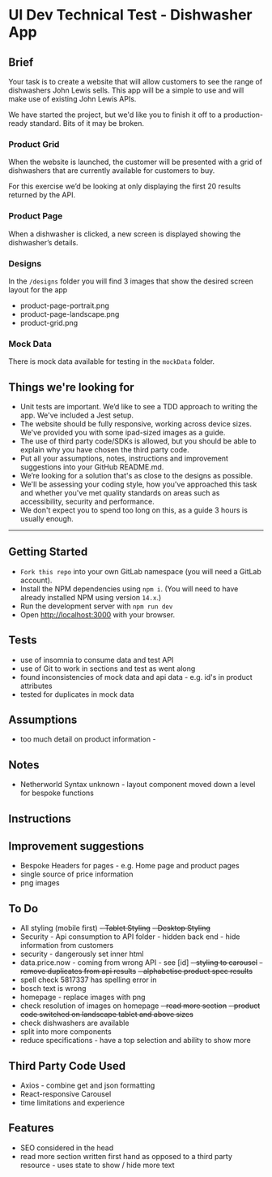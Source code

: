 # UI Dev Technical Test - Dishwasher App

## Brief

Your task is to create a website that will allow customers to see the range of dishwashers John Lewis sells. This app will be a simple to use and will make use of existing John Lewis APIs.

We have started the project, but we'd like you to finish it off to a production-ready standard. Bits of it may be broken.

### Product Grid

When the website is launched, the customer will be presented with a grid of dishwashers that are currently available for customers to buy.

For this exercise we’d be looking at only displaying the first 20 results returned by the API.

### Product Page

When a dishwasher is clicked, a new screen is displayed showing the dishwasher’s details.

### Designs

In the `/designs` folder you will find 3 images that show the desired screen layout for the app

- product-page-portrait.png
- product-page-landscape.png
- product-grid.png

### Mock Data

There is mock data available for testing in the `mockData` folder.

## Things we're looking for

- Unit tests are important. We’d like to see a TDD approach to writing the app. We've included a Jest setup.
- The website should be fully responsive, working across device sizes. We've provided you with some ipad-sized images as a guide.
- The use of third party code/SDKs is allowed, but you should be able to explain why you have chosen the third party code.
- Put all your assumptions, notes, instructions and improvement suggestions into your GitHub README.md.
- We’re looking for a solution that's as close to the designs as possible.
- We'll be assessing your coding style, how you've approached this task and whether you've met quality standards on areas such as accessibility, security and performance.
- We don't expect you to spend too long on this, as a guide 3 hours is usually enough.

---

## Getting Started

- `Fork this repo` into your own GitLab namespace (you will need a GitLab account).
- Install the NPM dependencies using `npm i`. (You will need to have already installed NPM using version `14.x`.)
- Run the development server with `npm run dev`
- Open [http://localhost:3000](http://localhost:3000) with your browser.

## Tests

- use of insomnia to consume data and test API
- use of Git to work in sections and test as went along
- found inconsistencies of mock data and api data - e.g. id's in product attributes
- tested for duplicates in mock data

## Assumptions

- too much detail on product information -

## Notes

- Netherworld Syntax unknown - layout component moved down a level for bespoke functions

## Instructions

## Improvement suggestions

- Bespoke Headers for pages - e.g. Home page and product pages
- single source of price information
- png images

## To Do

- All styling (mobile first)
~~- Tablet Styling~~
~~- Desktop Styling~~
- Security - Api consumption to API folder - hidden back end - hide information from customers
- security - dangerously set inner html
- data.price.now - coming from wrong API - see [id]
~~- styling to carousel~~
~~- remove duplicates from api results~~
~~- alphabetise product spec results~~
- spell check 5817337 has spelling error in
- bosch text is wrong
- homepage - replace images with png
- check resolution of images on homepage
~~- read more section~~
~~- product code switched on landscape tablet and above sizes~~
- check dishwashers are available
- split into more components
- reduce specifications - have a top selection and ability to show more


## Third Party Code Used

- Axios - combine get and json formatting
- React-responsive Carousel
- time limitations and experience

## Features 
- SEO considered in the head
- read more section written first hand as opposed to a third party resource - uses state to show / hide more text